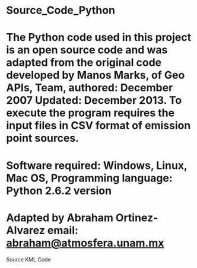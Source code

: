 # Source_Code_Python 
# The Python code used in this project is an open source code and was adapted from the original code developed by Manos Marks, of Geo APIs, Team, authored: December 2007 Updated: December 2013. To execute the program requires the input files in CSV format of emission point sources. 
# Software required: Windows, Linux, Mac OS, Programming language: Python 2.6.2 version 
# Adapted by Abraham Ortinez-Alvarez email:  abraham@atmosfera.unam.mx

 Source KML Code 
